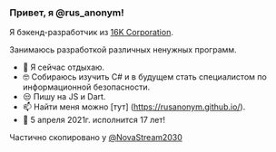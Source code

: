 ### Привет, я @rus_anonym!

Я бэкенд-разработчик из [16K Corporation](https://vk.com/16k_corporation). 

Занимаюсь разработкой различных ненужных программ.

- 📱  Я сейчас отдыхаю.
- 🤓 Собираюсь изучить C# и в будущем стать специалистом по информационной безопасности.
- 😒 Пишу на JS и Dart.
- 📫 Найти меня можно [тут] (https://rusanonym.github.io/).
- 🎂 5 апреля 2021г. исполнится 17 лет!



Частично скопировано у [@NovaStream2030](https://github.com/NovaStream2030)
